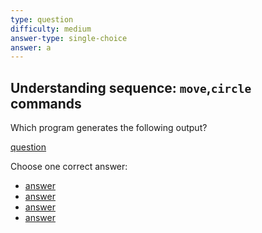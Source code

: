 ```yaml
---
type: question
difficulty: medium
answer-type: single-choice
answer: a
---
```


## Understanding sequence: `move`,`circle` commands

Which program generates the following output?

[question](2circles/a.evy "evy:source")

Choose one correct answer:

- [answer](2circles/a.evy "evy:svg")
- [answer](2circles/b.evy "evy:svg")
- [answer](2circles/c.evy "evy:svg")
- [answer](2circles/d.evy "evy:svg")
